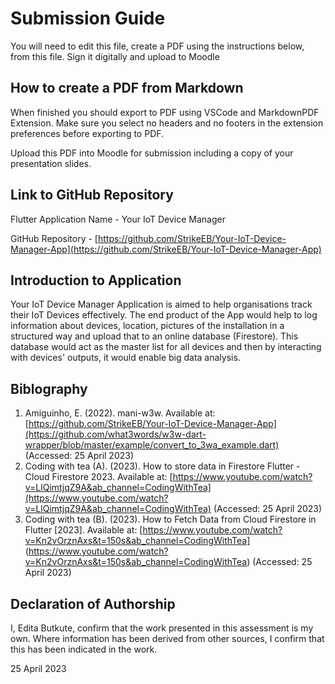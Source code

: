 
# Submission Guide

You will need to edit this file, create a PDF using the instructions below, from this file.   Sign it digitally and upload to Moodle

## How to create a PDF from Markdown
When finished you should export to PDF using VSCode and MarkdownPDF Extension. Make sure you select no headers and no footers in the
extension preferences before exporting to PDF.   

Upload this PDF into Moodle for submission including a copy of your presentation slides.

## Link to GitHub Repository

Flutter Application Name - Your IoT Device Manager


GitHub Repository - [https://github.com/StrikeEB/Your-IoT-Device-Manager-App](https://github.com/StrikeEB/Your-IoT-Device-Manager-App)

## Introduction to Application


Your IoT Device Manager Application is aimed to help organisations track their IoT Devices effectively. The end product of the App would help to log information about devices, location, pictures of the installation in a structured way and upload that to an online database (Firestore). This database would act as the master list for all devices and then by interacting with devices' outputs, it would enable big data analysis. 

## Biblography

1. Amiguinho, E. (2022). mani-w3w. Available at: [https://github.com/StrikeEB/Your-IoT-Device-Manager-App](https://github.com/what3words/w3w-dart-wrapper/blob/master/example/convert_to_3wa_example.dart) (Accessed: 25 April 2023)
2. Coding with tea (A). (2023). How to store data in Firestore Flutter - Cloud Firestore 2023. Available at: [https://www.youtube.com/watch?v=LlQimtjqZ9A&ab_channel=CodingWithTea](https://www.youtube.com/watch?v=LlQimtjqZ9A&ab_channel=CodingWithTea) (Accessed: 25 April 2023)
3. Coding with tea (B). (2023). How to Fetch Data from Cloud Firestore in Flutter [2023]. Available at: [https://www.youtube.com/watch?v=Kn2vOrznAxs&t=150s&ab_channel=CodingWithTea] (https://www.youtube.com/watch?v=Kn2vOrznAxs&t=150s&ab_channel=CodingWithTea) (Accessed: 25 April 2023) 

## Declaration of Authorship

I, Edita Butkute, confirm that the work presented in this assessment is my own. Where information has been derived from other sources, I confirm that this has been indicated in the work.








25 April 2023

